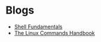 # Blogs

- [Shell Fundamentals](https://nguyenvanhieu.vn/hoc-bash-shell-co-ban)
- [The Linux Commands Handbook](https://www.freecodecamp.org/news/the-linux-commands-handbook)
